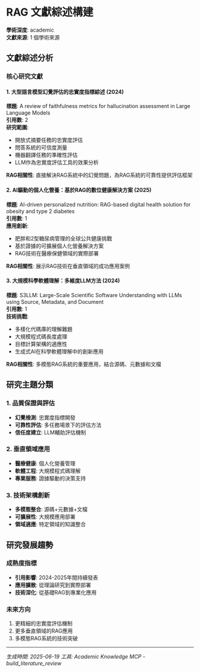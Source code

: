 # RAG 文獻綜述構建

**學術深度**: academic  
**文獻來源**: 1 個學術來源

## 文獻綜述分析

### 核心研究文獻

#### 1. 大型語言模型幻覺評估的忠實度指標綜述 (2024)
**標題**: A review of faithfulness metrics for hallucination assessment in Large Language Models  
**引用數**: 2  
**研究範圍**: 
- 開放式摘要任務的忠實度評估
- 問答系統的可信度測量
- 機器翻譯任務的準確性評估
- LLM作為忠實度評估工具的效果分析

**RAG相關性**: 直接解決RAG系統中的幻覺問題，為RAG系統的可靠性提供評估框架

#### 2. AI驅動的個人化營養：基於RAG的數位健康解決方案 (2025)
**標題**: AI-driven personalized nutrition: RAG-based digital health solution for obesity and type 2 diabetes  
**引用數**: 1  
**應用創新**:
- 肥胖和2型糖尿病管理的全球公共健康挑戰
- 基於證據的可擴展個人化營養解決方案
- RAG技術在醫療保健領域的實際部署

**RAG相關性**: 展示RAG技術在垂直領域的成功應用案例

#### 3. 大規模科學軟體理解：多維度LLM方法 (2024)
**標題**: S3LLM: Large-Scale Scientific Software Understanding with LLMs using Source, Metadata, and Document  
**引用數**: 1  
**技術挑戰**:
- 多樣化代碼庫的理解難題
- 大規模程式碼長度處理
- 目標計算架構的適應性
- 生成式AI在科學軟體理解中的創新應用

**RAG相關性**: 多模態RAG系統的重要應用，結合源碼、元數據和文檔

## 研究主題分類

### 1. 品質保證與評估
- **幻覺檢測**: 忠實度指標開發
- **可靠性評估**: 多任務場景下的評估方法
- **信任度建立**: LLM輔助評估機制

### 2. 垂直領域應用
- **醫療健康**: 個人化營養管理
- **軟體工程**: 大規模程式碼理解
- **專業服務**: 證據驅動的決策支持

### 3. 技術架構創新
- **多模態整合**: 源碼+元數據+文檔
- **可擴展性**: 大規模應用部署
- **領域適應**: 特定領域的知識整合

## 研究發展趨勢

### 成熟度指標
- **引用影響**: 2024-2025年間持續發表
- **應用擴散**: 從理論研究到實際部署
- **技術深化**: 從基礎RAG到專業化應用

### 未來方向
1. 更精細的忠實度評估機制
2. 更多垂直領域的RAG應用
3. 多模態RAG系統的技術突破

---
*生成時間: 2025-06-19*
*工具: Academic Knowledge MCP - build_literature_review*